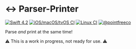 # ↔️ Parser-Printer

[![Swift 4.2](https://img.shields.io/badge/swift-4.2-ED523F.svg?style=flat)](https://swift.org/download/) [![iOS/macOS/tvOS CI](https://img.shields.io/circleci/project/github/pointfreeco/swift-parser-printer/master.svg?label=ios/macos/tvos)](https://circleci.com/gh/pointfreeco/swift-parser-printer) [![Linux CI](https://img.shields.io/travis/pointfreeco/swift-parser-printer/master.svg?label=linux)](https://travis-ci.org/pointfreeco/swift-parser-printer) [![@pointfreeco](https://img.shields.io/badge/contact-@pointfreeco-5AA9E7.svg?style=flat)](https://twitter.com/pointfreeco)

Parse _and_ print at the same time!

⚠️ This is a work in progress, not ready for use. ⚠️
